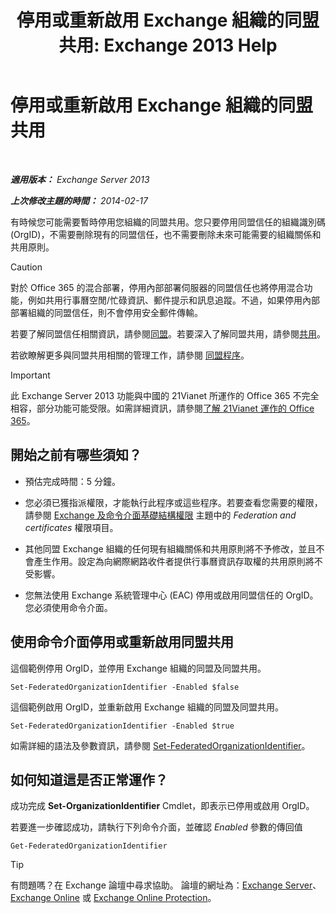 ﻿---
title: '停用或重新啟用 Exchange 組織的同盟共用: Exchange 2013 Help'
TOCTitle: 停用或重新啟用 Exchange 組織的同盟共用
ms:assetid: d36490d8-0268-47b9-a6d4-e56427f1b02e
ms:mtpsurl: https://technet.microsoft.com/zh-tw/library/JJ657497(v=EXCHG.150)
ms:contentKeyID: 50474325
ms.date: 05/21/2018
mtps_version: v=EXCHG.150
ms.translationtype: MT
---

# 停用或重新啟用 Exchange 組織的同盟共用

 

_**適用版本：** Exchange Server 2013_

_**上次修改主題的時間：** 2014-02-17_

有時候您可能需要暫時停用您組織的同盟共用。您只要停用同盟信任的組織識別碼 (OrgID)，不需要刪除現有的同盟信任，也不需要刪除未來可能需要的組織關係和共用原則。


> [!CAUTION]  
> 對於 Office 365 的混合部署，停用內部部署伺服器的同盟信任也將停用混合功能，例如共用行事曆空閒/忙碌資訊、郵件提示和訊息追蹤。不過，如果停用內部部署組織的同盟信任，則不會停用安全郵件傳輸。




若要了解同盟信任相關資訊，請參閱[同盟](federation-exchange-2013-help.md)。若要深入了解同盟共用，請參閱[共用](sharing-exchange-2013-help.md)。

若欲瞭解更多與同盟共用相關的管理工作，請參閱 [同盟程序](federation-procedures-exchange-2013-help.md)。


> [!IMPORTANT]  
> 此 Exchange Server 2013 功能與中國的 21Vianet 所運作的 Office 365 不完全相容，部分功能可能受限。如需詳細資訊，請參閱<a href="https://go.microsoft.com/fwlink/?linkid=313640">了解 21Vianet 運作的 Office 365</a>。




## 開始之前有哪些須知？

  - 預估完成時間：5 分鐘。

  - 您必須已獲指派權限，才能執行此程序或這些程序。若要查看您需要的權限，請參閱 [Exchange 及命令介面基礎結構權限](exchange-and-shell-infrastructure-permissions-exchange-2013-help.md) 主題中的 *Federation and certificates* 權限項目。

  - 其他同盟 Exchange 組織的任何現有組織關係和共用原則將不予修改，並且不會產生作用。設定為向網際網路收件者提供行事曆資訊存取權的共用原則將不受影響。

  - 您無法使用 Exchange 系統管理中心 (EAC) 停用或啟用同盟信任的 OrgID。您必須使用命令介面。

## 使用命令介面停用或重新啟用同盟共用

這個範例停用 OrgID，並停用 Exchange 組織的同盟及同盟共用。

    Set-FederatedOrganizationIdentifier -Enabled $false

這個範例啟用 OrgID，並重新啟用 Exchange 組織的同盟及同盟共用。

    Set-FederatedOrganizationIdentifier -Enabled $true

如需詳細的語法及參數資訊，請參閱 [Set-FederatedOrganizationIdentifier](https://technet.microsoft.com/zh-tw/library/dd351037\(v=exchg.150\))。

## 如何知道這是否正常運作？

成功完成 **Set-OrganizationIdentifier** Cmdlet，即表示已停用或啟用 OrgID。

若要進一步確認成功，請執行下列命令介面，並確認 *Enabled* 參數的傳回值

    Get-FederatedOrganizationIdentifier


> [!TIP]  
> 有問題嗎？在 Exchange 論壇中尋求協助。 論壇的網址為：<a href="https://go.microsoft.com/fwlink/p/?linkid=60612">Exchange Server</a>、 <a href="https://go.microsoft.com/fwlink/p/?linkid=267542">Exchange Online</a> 或 <a href="https://go.microsoft.com/fwlink/p/?linkid=285351">Exchange Online Protection</a>。



